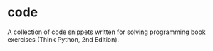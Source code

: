 # code
A collection of code snippets written for solving programming book exercises (Think Python, 2nd Edition).

